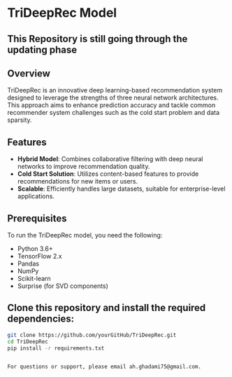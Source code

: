 # TriDeepRec Model

## This Repository is still going through the updating phase  

## Overview
TriDeepRec is an innovative deep learning-based recommendation system designed to leverage the strengths of three neural network architectures. This approach aims to enhance prediction accuracy and tackle common recommender system challenges such as the cold start problem and data sparsity.

## Features
- **Hybrid Model**: Combines collaborative filtering with deep neural networks to improve recommendation quality.
- **Cold Start Solution**: Utilizes content-based features to provide recommendations for new items or users.
- **Scalable**: Efficiently handles large datasets, suitable for enterprise-level applications.

## Prerequisites
To run the TriDeepRec model, you need the following:
- Python 3.6+
- TensorFlow 2.x
- Pandas
- NumPy
- Scikit-learn
- Surprise (for SVD components)

## Clone this repository and install the required dependencies:
```bash
git clone https://github.com/yourGitHub/TriDeepRec.git
cd TriDeepRec
pip install -r requirements.txt


For questions or support, please email ah.ghadami75@gmail.com.


